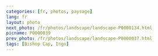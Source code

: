 ```yaml
---
categories: [fr, photos, paysage]
lang: fr
layout: photo
next_photo: /fr/photos/landscape/landscape-P0000134.html
picname: P0000039
prev_photo: /fr/photos/landscape/landscape-P0000037.html
tags: [Bishop Cap, Ingo]
---
```

